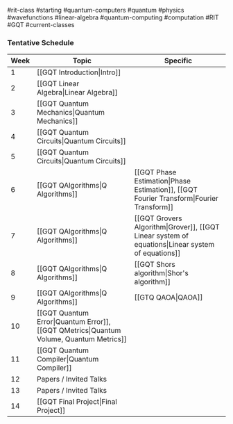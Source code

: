 #rit-class #starting #quantum-computers #quantum #physics #wavefunctions #linear-algebra #quantum-computing #computation #RIT #GQT #current-classes

### Tentative Schedule

Week | Topic | Specific
------ | ------ | -------
1 | [[GQT Introduction\|Intro]]
2 | [[GQT Linear Algebra\|Linear Algebra]]
3 | [[GQT Quantum Mechanics\|Quantum Mechanics]]
4 | [[GQT Quantum Circuits\|Quantum Circuits]]
5 | [[GQT Quantum Circuits\|Quantum Circuits]]
6 | [[GQT QAlgorithms\|Q Algorithms]] | [[GQT Phase Estimation\|Phase Estimation]], [[GQT Fourier Transform\|Fourier Transform]]
7 | [[GQT QAlgorithms\|Q Algorithms]] | [[GQT Grovers Algorithm\|Grover]], [[GQT Linear system of equations\|Linear system of equations]]
8 | [[GQT QAlgorithms\|Q Algorithms]] | [[GQT Shors algorithm\|Shor's algorithm]]
9 | [[GQT QAlgorithms\|Q Algorithms]] | [[GTQ QAOA\|QAOA]]
10 | [[GQT Quantum Error\|Quantum Error]], [[GQT QMetrics\|Quantum Volume, Quantum Metrics]]
11 | [[GQT Quantum Compiler\|Quantum Compiler]]
12 | Papers / Invited Talks
13 | Papers / Invited Talks
14 | [[GQT Final Project\|Final Project]]

